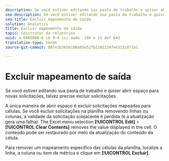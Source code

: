 ```yaml
---
description: Se você estiver editando sua pasta de trabalho e quiser abrir espaço para novas solicitações, talvez precise excluir solicitações.
seo-description: Se você estiver editando sua pasta de trabalho e quiser abrir espaço para novas solicitações, talvez precise excluir solicitações.
seo-title: Excluir mapeamento de saída
solution: Analytics
title: Excluir mapeamento de saída
topic: Construtor de relatórios
uuid: a 6805800-4 cb 9-4 ccc-aada -198 a 15 def 643
translation-type: tm+mt
source-git-commit: 86fe1b3650100a05e52fb2102134fee515c871b1

---
```



# Excluir mapeamento de saída

Se você estiver editando sua pasta de trabalho e quiser abrir espaço para novas solicitações, talvez precise excluir solicitações.

A única maneira de abrir espaço é excluir solicitações mapeadas para células. Se você excluir solicitações na planilha removendo linhas ou colunas, a validade da solicitação subjacente é perdida (e a atualização gera uma falha). The Excel menu selection **[!UICONTROL Edit]** &gt; **[!UICONTROL Clear Contents]** removes the value displayed in the cell. O conteúdo pode ser restaurado por meio da atualização do conteúdo da célula.

Para remover um mapeamento específico das células da planilha, localize a linha, a coluna ou item de métrica e clique em **[!UICONTROL Excluir]**.
